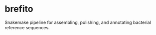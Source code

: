 # brefito

Snakemake pipeline for assembling, polishing, and annotating bacterial reference sequences.
